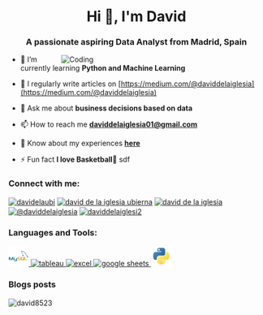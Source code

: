 <h1 align="center">Hi 👋, I'm David</h1>
<h3 align="center">A passionate aspiring Data Analyst from Madrid, Spain</h3>
<img align="right" alt="Coding" width="400" src="https://indoanalytica.com/static/images/data-science-2.gif">

- 🌱 I’m currently learning **Python and Machine Learning**

- 📝 I regularly write articles on [https://medium.com/@daviddelaiglesia](https://medium.com/@daviddelaiglesia)

- 💬 Ask me about **business decisions based on data**

- 📫 How to reach me **daviddelaiglesia01@gmail.com**

- 📄 Know about my experiences **[here](https://drive.google.com/file/d/1h8s-5PKr8e0m5zUilVKutqRuTjURO0OI/view?usp=sharing)**

- ⚡ Fun fact **I love Basketball🏀**
sdf


<h3 align="left">Connect with me:</h3>
<p align="left">
<a href="https://twitter.com/davidelaubi" target="blank"><img align="center" src="https://raw.githubusercontent.com/rahuldkjain/github-profile-readme-generator/master/src/images/icons/Social/twitter.svg" alt="davidelaubi" height="30" width="40" /></a>
<a href="https://www.linkedin.com/in/daviddelaiglesiaubierna/" target="blank"><img align="center" src="https://raw.githubusercontent.com/rahuldkjain/github-profile-readme-generator/master/src/images/icons/Social/linked-in-alt.svg" alt="david de la iglesia ubierna" height="30" width="40" /></a>
<a href="https://www.kaggle.com/daviddelaiglesia" target="blank"><img align="center" src="https://raw.githubusercontent.com/rahuldkjain/github-profile-readme-generator/master/src/images/icons/Social/kaggle.svg" alt="david de la iglesia" height="30" width="40" /></a>
<a href="https://medium.com/@daviddelaiglesia" target="blank"><img align="center" src="https://raw.githubusercontent.com/rahuldkjain/github-profile-readme-generator/master/src/images/icons/Social/medium.svg" alt="@daviddelaiglesia" height="30" width="40" /></a>
<a href="https://www.hackerrank.com/daviddelaiglesi2" target="blank"><img align="center" src="https://raw.githubusercontent.com/rahuldkjain/github-profile-readme-generator/master/src/images/icons/Social/hackerrank.svg" alt="daviddelaiglesi2" height="30" width="40" /></a>
</p>

<h3 align="left">Languages and Tools:</h3>
<p align="left"> <a href="https://www.mysql.com/" target="_blank" rel="noreferrer"> <img src="https://raw.githubusercontent.com/devicons/devicon/master/icons/mysql/mysql-original-wordmark.svg" alt="mysql" width="40" height="40"/> </a> 
<a href="https://www.tableau.com/es-es" target="_blank" rel="noreferrer"> <img src="https://leadgenapp.io/wp-content/uploads/2022/03/7bd91b97a727d5073e8823982e3e1a8f_3.png" alt="tableau" width="40" height="40"/> </a> 
<a href="https://www.microsoft.com/es-es/microsoft-365/excel" target="_blank" rel="noreferrer"> <img src="https://upload.wikimedia.org/wikipedia/commons/thumb/3/34/Microsoft_Office_Excel_%282019%E2%80%93present%29.svg/258px-Microsoft_Office_Excel_%282019%E2%80%93present%29.svg.png" alt="excel" width="40" height="40"/> </a> 
<a href="https://www.google.es/intl/es/sheets/about/" target="_blank" rel="noreferrer"> <img src="https://cdn-icons-png.flaticon.com/512/2965/2965327.png" alt="google sheets" width="40" height="40"/> </a>
<a href="https://www.python.org" target="_blank" rel="noreferrer"> <img src="https://raw.githubusercontent.com/devicons/devicon/master/icons/python/python-original.svg" alt="python" width="40" height="40"/> </a> </p>


### Blogs posts
<!-- BLOG-POST-LIST:START -->
<!-- BLOG-POST-LIST:END -->


<p><img align="center" src="https://github-readme-streak-stats.herokuapp.com/?user=david8523&" alt="david8523" /></p>
